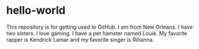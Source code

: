 # hello-world
This repository is for getting used to GitHub.
I am from New Orleans. I have two sisters. I love gaming. I have a pet hamster named Louie. My favorite rapper is Kendrick Lamar and my favorite singer is Rihanna. 
